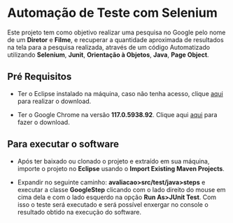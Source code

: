 # Automação de Teste com Selenium

Este projeto tem como objetivo realizar uma pesquisa no Google pelo nome de um **Diretor** e **Filme**, e recuperar a quantidade aproximada de resultados na tela para a pesquisa realizada, através de um código Automatizado utilizando **Selenium**, **Junit**, **Orientação à Objetos**, **Java**, **Page Object**. 


## Pré Requisitos

- Ter o Eclipse instalado na máquina, caso não tenha acesso, clique [aqui](https://www.eclipse.org/downloads/) para realizar o download.

- Ter o Google Chrome na versão **117.0.5938.92**. Clique aqui [aqui](https://googlechromelabs.github.io/chrome-for-testing/#stable) para fazer o download.

## Para executar o software

- Após ter baixado ou clonado o projeto e extraído em sua máquina, importe o projeto no **Eclipse** usando o **Import Existing Maven Projects**.  

- Expandir no seguinte caminho: **avaliacao>src/test/java>steps** e executar a classe **GoogleStep** clicando com o lado direito do mouse em cima dela e com o lado esquerdo na opção **Run As>JUnit Test**. Com isso o teste será executado e será possível enxergar no console o resultado obtido na execução do software.
